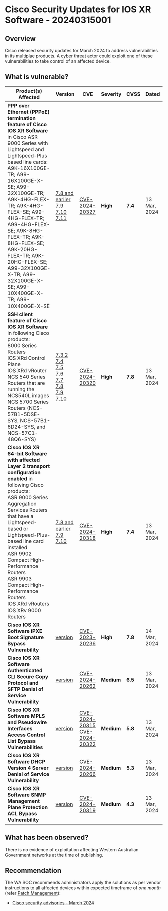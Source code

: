 # Cisco Security Updates for IOS XR Software - 20240315001

## Overview

Cisco released security updates for March 2024 to address vulnerabilities in its multiplae products. A cyber threat actor could exploit one of these vulnerabilities to take control of an affected device.

## What is vulnerable?

| Product(s) Affected                                                                                                                                                                                                                                                                                                                                                                                                                      | Version                                                                                                                                                                         | CVE                                                                                                                                     | Severity   | CVSS    | Dated        |
| ---------------------------------------------------------------------------------------------------------------------------------------------------------------------------------------------------------------------------------------------------------------------------------------------------------------------------------------------------------------------------------------------------------------------------------------- | ------------------------------------------------------------------------------------------------------------------------------------------------------------------------------- | --------------------------------------------------------------------------------------------------------------------------------------- | ---------- | ------- | ------------ |
| **PPP over Ethernet (PPPoE) termination feature of Cisco IOS XR Software** in Cisco ASR 9000 Series with Lightspeed and Lightspeed-Plus based line cards: <br> A9K-16X100GE-TR; A99-16X100GE-X-SE; A99-32X100GE-TR; A9K-4HG-FLEX-TR; A9K-4HG-FLEX-SE; A99-4HG-FLEX-TR; A99-4HG-FLEX-SE; A9K-8HG-FLEX-TR; A9K-8HG-FLEX-SE; A9K-20HG-FLEX-TR; A9K-20HG-FLEX-SE; A99-32X100GE-X-TR; A99-32X100GE-X-SE; A99-10X400GE-X-TR; A99-10X400GE-X-SE | [7.8 and earlier<br> 7.9 <br> 7.10 <br> 7.11](https://sec.cloudapps.cisco.com/security/center/content/CiscoSecurityAdvisory/cisco-sa-iosxr-pppma-JKWFgneW#vp)                   | [CVE-2024-20327](https://www.opencve.io/cve/CVE-2024-20327)                                                                             | **High**   | **7.4** | 13 Mar, 2024 |
| **SSH client feature of Cisco IOS XR Software** in following Cisco products: <br> 8000 Series Routers <br> IOS XRd Control Plane <br> IOS XRd vRouter <br> NCS 540 Series Routers that are running the NCS540L images <br> NCS 5700 Series Routers (NCS-57B1-5DSE-SYS, NCS-57B1-6D24-SYS, and NCS-57C1-48Q6-SYS)                                                                                                                         | [7.3.2<br>7.4<br>7.5<br>7.6<br>7.7<br>7.8<br>7.9<br>7.10](https://sec.cloudapps.cisco.com/security/center/content/CiscoSecurityAdvisory/cisco-sa-iosxr-ssh-privesc-eWDMKew3#vp) | [CVE-2024-20320](https://www.opencve.io/cve/CVE-2024-20320)                                                                             | **High**   | **7.8** | 13 Mar, 2024 |
| **Cisco IOS XR 64-bit Software with affected Layer 2 transport configuration enabled** in following Cisco products: <br> ASR 9000 Series Aggregation Services Routers that have a Lightspeed-based or Lightspeed-Plus-based line card installed <br> ASR 9902 Compact High-Performance Routers<br> ASR 9903 Compact High-Performance Routers<br> IOS XRd vRouters<br>IOS XRv 9000 Routers                                                | [7.8 and earlier<br> 7.9 <br> 7.10](https://sec.cloudapps.cisco.com/security/center/content/CiscoSecurityAdvisory/cisco-sa-xrl2vpn-jesrU3fc#vp)                                 | [CVE-2024-20318](https://www.opencve.io/cve/CVE-2024-20318)                                                                             | **High**   | **7.4** | 13 Mar, 2024 |
| **Cisco IOS XR Software iPXE Boot Signature Bypass Vulnerability**                                                                                                                                                                                                                                                                                                                                                                       | [version](https://sec.cloudapps.cisco.com/security/center/content/CiscoSecurityAdvisory/cisco-sa-iosxr-ipxe-sigbypass-pymfyqgB#vp)                                              | [CVE-2023-20236](https://nvd.nist.gov/vuln/detail/CVE-2023-20236)                                                                       | **High**   | **7.8** | 14 Mar, 2024 |
| **Cisco IOS XR Software Authenticated CLI Secure Copy Protocol and SFTP Denial of Service Vulnerability**                                                                                                                                                                                                                                                                                                                                | [version](https://sec.cloudapps.cisco.com/security/center/content/CiscoSecurityAdvisory/cisco-sa-iosxr-scp-dos-kb6sUUHw#vp)                                                     | [CVE-2024-20262](https://nvd.nist.gov/vuln/detail/CVE-2024-20262)                                                                       | **Medium** | **6.5** | 13 Mar, 2024 |
| **Cisco IOS XR Software MPLS and Pseudowire Interfaces Access Control List Bypass Vulnerabilities**                                                                                                                                                                                                                                                                                                                                      | [version](https://sec.cloudapps.cisco.com/security/center/content/CiscoSecurityAdvisory/cisco-sa-iosxr-acl-bypass-RZU5NL3e#vp)                                                  | [CVE-2024-20315](https://nvd.nist.gov/vuln/detail/CVE-2024-20315) <br>[CVE-2024-20322](https://nvd.nist.gov/vuln/detail/CVE-2024-20322) | **Medium** | **5.8** | 13 Mar, 2024 |
| **Cisco IOS XR Software DHCP Version 4 Server Denial of Service Vulnerability**                                                                                                                                                                                                                                                                                                                                                          | [version](https://sec.cloudapps.cisco.com/security/center/content/CiscoSecurityAdvisory/cisco-sa-iosxr-dhcp-dos-3tgPKRdm#vp)                                                    | [CVE-2024-20266](https://nvd.nist.gov/vuln/detail/CVE-2024-20266)                                                                       | **Medium** | **5.3** | 13 Mar, 2024 |
| **Cisco IOS XR Software SNMP Management Plane Protection ACL Bypass Vulnerability**                                                                                                                                                                                                                                                                                                                                                      | [version](https://sec.cloudapps.cisco.com/security/center/content/CiscoSecurityAdvisory/cisco-sa-snmp-uhv6ZDeF#vp)                                                              | [CVE-2024-20319](https://nvd.nist.gov/vuln/detail/CVE-2024-20319)                                                                       | **Medium** | **4.3** | 13 Mar, 2024 |

## What has been observed?

There is no evidence of exploitation affecting Western Australian Government networks at the time of publishing.

## Recommendation

The WA SOC recommends administrators apply the solutions as per vendor instructions to all affected devices within expected timeframe of *one month* (refer [Patch Management](../guidelines/patch-management.md)):

- [Cisco security advisories - March 2024](https://sec.cloudapps.cisco.com/security/center/publicationListing.x)

